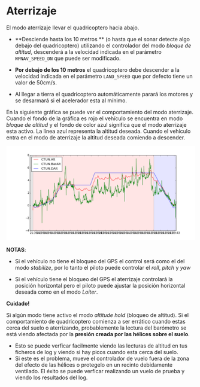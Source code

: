 # Aterrizaje

El modo aterrizaje llevar el quadricoptero hacia abajo.

+ **Desciende hasta los 10 metros ** (o hasta que el sonar detecte algo debajo del quadricoptero) utilizando el controlador del modo *bloque de altitud*, descenderá a la velocidad indicada en el parámetro `WPNAV_SPEED_DN` que puede ser modificado.

+ **Por debajo de los 10 metros** el quadricoptero debe descender a la velocidad indicada en el parámetro `LAND_SPEED` que por defecto tiene un valor de 50cm/s.
+ Al llegar a tierra el quadricoptero automáticamente parará los motores y se desarmará si el acelerador esta al mínimo.

En la siguiente gráfica se puede ver el comportamiento del modo aterrizaje. Cuando el fondo de la gráfica es rojo el vehículo se encuentra en modo *bloque de altitud* y el fondo de color azul significa que el modo aterrizaje esta activo. La línea azul representa la altitud deseada. Cuando el vehículo entra en el modo de aterrizaje la altitud deseada comiendo a descender.

![land](../erleimg/LAND/land.png)

**NOTAS**:

+ Si el vehículo no tiene el bloqueo del GPS el control será como el del modo *stabilize*, por lo tanto el piloto puede controlar el *roll*, *pitch* y *yaw*

+ Si el vehículo tiene el bloqueo del GPS el aterrizaje controlará la posición horizontal pero el piloto puede ajustar la posición horizontal deseada como en el modo *Loiter*.

**Cuidado!**

Si algún modo tiene activo el modo *altitude hold* (bloqueo de altitud). Si el comportamiento de quadricoptero comienza a ser errático cuando estas cerca del suelo o aterrizando, probablemente la lectura del barómetro se está viendo afectada por la **presión creada por las hélices sobre el suelo**.

+ Esto se puede verficar facilmente viendo las lecturas de altitud en tus ficheros de log y viendo si hay picos cuando esta cerca del suelo. 
+ Si este es el problema, mueve el controlador de vuelo fuera de la zona del efecto de las hélices o protegelo en un recinto debidamente ventilado.
El éxito se puede verficar realizando un vuelo de prueba y viendo los resultados del log.